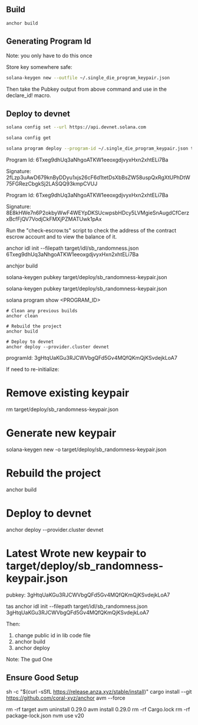 

## Build

```
anchor build
```


## Generating Program Id
Note: you only have to do this once

Store key somewhere safe:
```bash
solana-keygen new --outfile ~/.single_die_program_keypair.json
```

Then take the Pubkey output from above command and use in the declare_id! macro.


## Deploy to devnet

```bash
solana config set --url https://api.devnet.solana.com
```

```bash
solana config get
```

```bash
solana program deploy --program-id ~/.single_die_program_keypair.json target/deploy/sb_randomness.so
```

Program Id: 6Txeg9dhUq3aNhgoATKW1eeoxgdjvyxHxn2xhtELi7Ba

Signature: 2fLzp3uAwD679knByDDyu1xjs26cF6d1tetDsXbBsZW58uspQxRgXtUPhDtW75FGRezCbgkSj2LASQQ93kmpCVUJ

Program Id: 6Txeg9dhUq3aNhgoATKW1eeoxgdjvyxHxn2xhtELi7Ba

Signature: 8E8kHWe7n6P2okbyWwF4WEYpDKSUcwpsbHDcy5LVMgieSnAugdCfCerzxBcfFjQV7VodjCkFMXjPZMATUwk1pAx

Run the "check-escrow.ts" script to check the address of the contract escrow account and to view the balance of it.




anchor idl init --filepath target/idl/sb_randomness.json 6Txeg9dhUq3aNhgoATKW1eeoxgdjvyxHxn2xhtELi7Ba



anchjor build

solana-keygen pubkey target/deploy/sb_randomness-keypair.json


solana-keygen pubkey target/deploy/sb_randomness-keypair.json


solana program show <PROGRAM_ID>


```
# Clean any previous builds
anchor clean

# Rebuild the project
anchor build

# Deploy to devnet
anchor deploy --provider.cluster devnet

```

programId: 3gHtqUaKGu3RJCWVbgQFd5Gv4MQfQKmQjKSvdejkLoA7






If need to re-initialize:



# Remove existing keypair
rm target/deploy/sb_randomness-keypair.json

# Generate new keypair
solana-keygen new -o target/deploy/sb_randomness-keypair.json

# Rebuild the project
anchor build

# Deploy to devnet
anchor deploy --provider.cluster devnet

Latest
Wrote new keypair to target/deploy/sb_randomness-keypair.json
=====================================================================
pubkey: 3gHtqUaKGu3RJCWVbgQFd5Gv4MQfQKmQjKSvdejkLoA7

tas
anchor idl init --filepath target/idl/sb_randomness.json 3gHtqUaKGu3RJCWVbgQFd5Gv4MQfQKmQjKSvdejkLoA7


Then:

1. change public id in lib code file
2. anchor build
3. anchor deploy




Note: The gud One




## Ensure Good Setup

sh -c "$(curl -sSfL https://release.anza.xyz/stable/install)"
cargo install --git https://github.com/coral-xyz/anchor avm --force


rm -rf target
avm uninstall 0.29.0
avm install 0.29.0
rm -rf Cargo.lock
rm -rf package-lock.json
nvm use v20